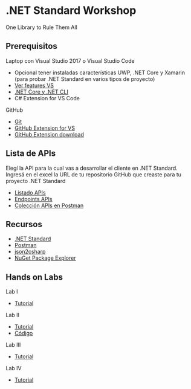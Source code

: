 # .NET Standard Workshop
One Library to Rule Them All

## Prerequisitos

Laptop con Visual Studio 2017 o Visual Studio Code
- Opcional tener instaladas características UWP, .NET Core y Xamarin (para probar .NET Standard en varios tipos de proyecto)
- [Ver features VS](docs/resources/Prerequisitos-VS-2017.png)
- [.NET Core y .NET CLI](https://www.microsoft.com/net/core)
- C# Extension for VS Code

GitHub 
- [Git](https://git-scm.com/)
- [GitHub Extension for VS](docs/resources/GitHub-Extension-VS.png)
- [GitHub Extension download](https://visualstudio.github.com/)

## Lista de APIs
Elegí la API para la cual vas a desarrollar el cliente en .NET Standard. Ingresá en el excel la URL de tu repositorio GitHub que creaste para tu proyecto .NET Standard
- [Listado APIs](https://1drv.ms/x/s!At67yfddFzMeiEUm_8qrqtv49C4c)  
- [Endpoints APIs](docs/APIs.md)  
- [Colección APIs en Postman](docs/resources/NETStandard.postman_collection.json)  
    
## Recursos
- [.NET Standard](https://docs.microsoft.com/en-us/dotnet/standard/net-standard)
- [Postman](https://www.getpostman.com/)
- [json2csharp](http://json2csharp.com/)
- [NuGet Package Explorer](https://github.com/NuGetPackageExplorer/NuGetPackageExplorer)

## Hands on Labs
Lab I
- [Tutorial](docs/lab-1.md)

Lab II
- [Tutorial](docs/lab-2.md)
- [Código](src/lab-2)

Lab III
- [Tutorial](docs/lab-3.md)

Lab IV
- [Tutorial](docs/lab-4.md)